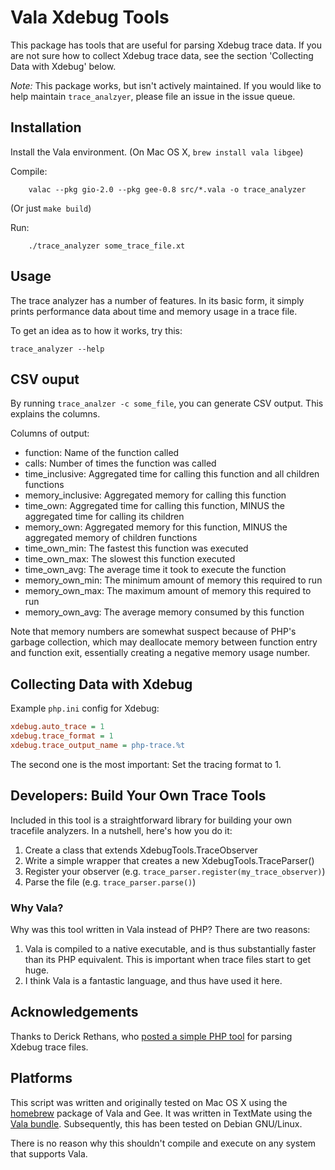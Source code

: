# Vala Xdebug Tools

This package has tools that are useful for parsing Xdebug trace data. If
you are not sure how to collect Xdebug trace data, see the section
'Collecting Data with Xdebug' below.

_Note:_ This package works, but isn't actively maintained. If you would
like to help maintain `trace_analzyer`, please file an issue in the
issue queue.

## Installation

Install the Vala environment. (On Mac OS X, `brew install vala libgee`)

Compile:

```
    valac --pkg gio-2.0 --pkg gee-0.8 src/*.vala -o trace_analyzer
```

(Or just `make build`)

Run:

```
    ./trace_analyzer some_trace_file.xt
```

## Usage

The trace analyzer has a number of features. In its basic form, it
simply prints performance data about time and memory usage in a trace
file.

To get an idea as to how it works, try this:

    trace_analyzer --help

## CSV ouput

By running `trace_analzer -c some_file`, you can generate CSV output.
This explains the columns.

Columns of output:

* function: Name of the function called
* calls: Number of times the function was called
* time_inclusive: Aggregated time for calling this function and all
  children functions
* memory_inclusive: Aggregated memory for calling this function
* time_own: Aggregated time for calling this function, MINUS the
  aggregated time for calling its children
* memory_own: Aggregated memory for this function, MINUS the aggregated
  memory of children functions
* time_own_min: The fastest this function was executed
* time_own_max: The slowest this function executed
* time_own_avg: The average time it took to execute the function
* memory_own_min: The minimum amount of memory this required to run
* memory_own_max: The maximum amount of memory this required to run
* memory_own_avg: The average memory consumed by this function

Note that memory numbers are somewhat suspect because of PHP's garbage
collection, which may deallocate memory between function entry and
function exit, essentially creating a negative memory usage number.

## Collecting Data with Xdebug

Example `php.ini` config for Xdebug:

```ini
xdebug.auto_trace = 1
xdebug.trace_format = 1
xdebug.trace_output_name = php-trace.%t
```

The second one is the most important: Set the tracing format to 1.

## Developers: Build Your Own Trace Tools

Included in this tool is a straightforward library for building your own
tracefile analyzers. In a nutshell, here's how you do it:

1. Create a class that extends XdebugTools.TraceObserver
2. Write a simple wrapper that creates a new XdebugTools.TraceParser()
3. Register your observer (e.g.
`trace_parser.register(my_trace_observer)`)
4. Parse the file (e.g. `trace_parser.parse()`)

### Why Vala?

Why was this tool written in Vala instead of PHP? There are two reasons:

1. Vala is compiled to a native executable, and is thus substantially faster than its PHP equivalent. This is important when trace files start to get huge.
2. I think Vala is a fantastic language, and thus have used it here.

## Acknowledgements

Thanks to Derick Rethans, who [posted a simple PHP
tool](http://derickrethans.nl/xdebug-and-tracing-memory-usage.html) for
parsing Xdebug trace files.

## Platforms 

This script was written and originally tested on Mac OS X using the
[homebrew](https://github.com/mxcl/homebrew) package of Vala and Gee. It
was written in TextMate using the [Vala
bundle](https://github.com/technosophos/Vala-TMBundle). Subsequently,
this has been tested on Debian GNU/Linux.

There is no reason why this shouldn't compile and execute on any system
that supports Vala.
